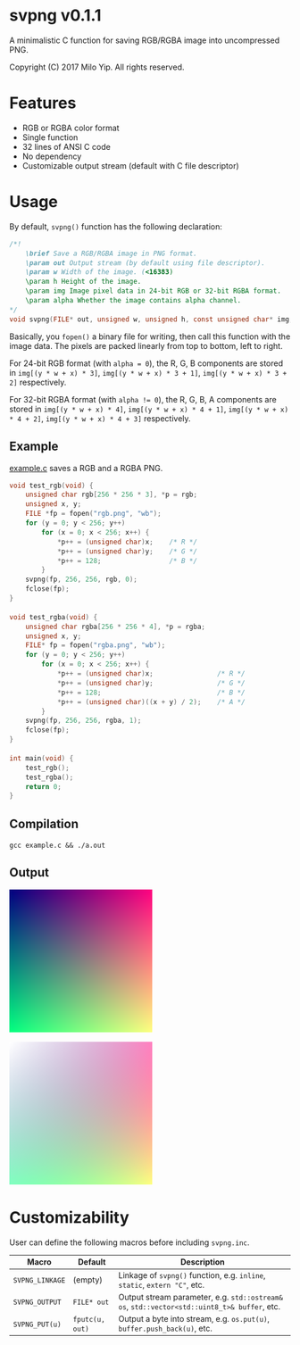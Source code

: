 # svpng v0.1.1

A minimalistic C function for saving RGB/RGBA image into uncompressed PNG.

Copyright (C) 2017 Milo Yip. All rights reserved.

# Features

* RGB or RGBA color format
* Single function
* 32 lines of ANSI C code
* No dependency
* Customizable output stream (default with C file descriptor)

# Usage

By default, `svpng()` function has the following declaration:

~~~c
/*!
    \brief Save a RGB/RGBA image in PNG format.
    \param out Output stream (by default using file descriptor).
    \param w Width of the image. (<16383)
    \param h Height of the image.
    \param img Image pixel data in 24-bit RGB or 32-bit RGBA format.
    \param alpha Whether the image contains alpha channel.
*/
void svpng(FILE* out, unsigned w, unsigned h, const unsigned char* img, int alpha);
~~~

Basically, you `fopen()` a binary file for writing, then call this function with the image data. The pixels are packed linearly from top to bottom, left to right.

For 24-bit RGB format (with `alpha = 0`), the R, G, B components are stored in `img[(y * w + x) * 3]`, `img[(y * w + x) * 3 + 1]`, `img[(y * w + x) * 3 + 2]` respectively.

For 32-bit RGBA format  (with `alpha != 0`), the R, G, B, A components are stored in `img[(y * w + x) * 4]`, `img[(y * w + x) * 4 + 1]`, `img[(y * w + x) * 4 + 2]`, `img[(y * w + x) * 4 + 3]` respectively.

## Example

[example.c](example.c) saves a RGB and a RGBA PNG.

~~~c
void test_rgb(void) {
    unsigned char rgb[256 * 256 * 3], *p = rgb;
    unsigned x, y;
    FILE *fp = fopen("rgb.png", "wb");
    for (y = 0; y < 256; y++)
        for (x = 0; x < 256; x++) {
            *p++ = (unsigned char)x;    /* R */
            *p++ = (unsigned char)y;    /* G */
            *p++ = 128;                 /* B */
        }
    svpng(fp, 256, 256, rgb, 0);
    fclose(fp);
}

void test_rgba(void) {
    unsigned char rgba[256 * 256 * 4], *p = rgba;
    unsigned x, y;
    FILE* fp = fopen("rgba.png", "wb");
    for (y = 0; y < 256; y++)
        for (x = 0; x < 256; x++) {
            *p++ = (unsigned char)x;                /* R */
            *p++ = (unsigned char)y;                /* G */
            *p++ = 128;                             /* B */
            *p++ = (unsigned char)((x + y) / 2);    /* A */
        }
    svpng(fp, 256, 256, rgba, 1);
    fclose(fp);
}

int main(void) {
    test_rgb();
    test_rgba();
    return 0;
}
~~~

## Compilation

~~~
gcc example.c && ./a.out
~~~

## Output

![rgb.png](rgb.png)

![rgba.png](rgba.png)

# Customizability

User can define the following macros before including `svpng.inc`.

| Macro           | Default         | Description |
|-----------------|-----------------|-------------|
| `SVPNG_LINKAGE` | (empty)         | Linkage of `svpng()` function, e.g. `inline`, `static`, `extern "C"`, etc. |
| `SVPNG_OUTPUT`  | `FILE* out`     | Output stream parameter, e.g. `std::ostream& os`, `std::vector<std::uint8_t>& buffer`, etc. |
| `SVPNG_PUT(u)`  | `fputc(u, out)` | Output a byte into stream, e.g. `os.put(u)`, `buffer.push_back(u)`, etc. |
